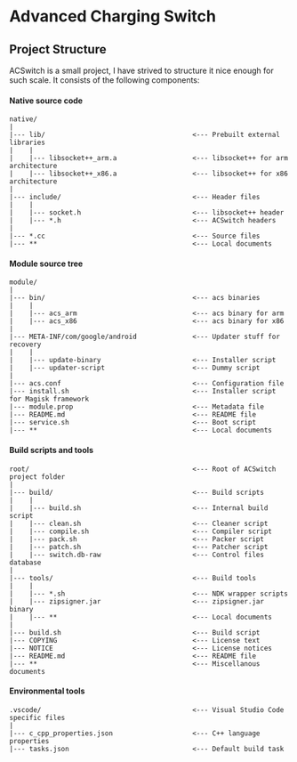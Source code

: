 # Advanced Charging Switch

## Project Structure

ACSwitch is a small project, I have strived to structure it nice enough for
such scale. It consists of the following components:

#### Native source code

    native/
    |
    |--- lib/                                     <--- Prebuilt external libraries
    |    |
    |    |--- libsocket++_arm.a                   <--- libsocket++ for arm architecture
    |    |--- libsocket++_x86.a                   <--- libsocket++ for x86 architecture
    |
    |--- include/                                 <--- Header files
    |    |
	|    |--- socket.h                            <--- libsocket++ header
    |    |--- *.h                                 <--- ACSwitch headers
    |
    |--- *.cc                                     <--- Source files
    |--- **                                       <--- Local documents

#### Module source tree

    module/
    |
    |--- bin/                                     <--- acs binaries
    |    |
    |    |--- acs_arm                             <--- acs binary for arm
    |    |--- acs_x86                             <--- acs binary for x86
    |
    |--- META-INF/com/google/android              <--- Updater stuff for recovery
    |    |
    |    |--- update-binary                       <--- Installer script
    |    |--- updater-script                      <--- Dummy script
    |
    |--- acs.conf                                 <--- Configuration file
    |--- install.sh                               <--- Installer script for Magisk framework
    |--- module.prop                              <--- Metadata file
    |--- README.md                                <--- README file
    |--- service.sh                               <--- Boot script
	|--- **                                       <--- Local documents

#### Build scripts and tools

    root/                                         <--- Root of ACSwitch project folder
    |
    |--- build/                                   <--- Build scripts
    |    |
    |    |--- build.sh                            <--- Internal build script
    |    |--- clean.sh                            <--- Cleaner script
    |    |--- compile.sh                          <--- Compiler script
    |    |--- pack.sh                             <--- Packer script
    |    |--- patch.sh                            <--- Patcher script
    |    |--- switch.db-raw                       <--- Control files database
    |
    |--- tools/                                   <--- Build tools
    |    |
    |    |--- *.sh                                <--- NDK wrapper scripts
    |    |--- zipsigner.jar                       <--- zipsigner.jar binary
    |    |--- **                                  <--- Local documents
    |
    |--- build.sh                                 <--- Build script
    |--- COPYING                                  <--- License text
    |--- NOTICE                                   <--- License notices
    |--- README.md                                <--- README file
    |--- **                                       <--- Miscellanous documents

#### Environmental tools

    .vscode/                                      <--- Visual Studio Code specific files
    |
    |--- c_cpp_properties.json                    <--- C++ language properties
    |--- tasks.json                               <--- Default build task
